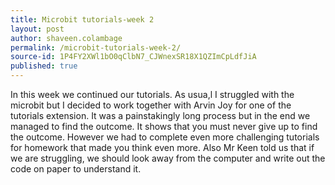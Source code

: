 ```yaml
---
title: Microbit tutorials-week 2
layout: post
author: shaveen.colambage
permalink: /microbit-tutorials-week-2/
source-id: 1P4FY2XWl1bO0qClbN7_CJWnexSR18X1QZImCpLdfJiA
published: true
---
```

In this week we continued our tutorials. As usua,l I struggled with the microbit but I decided to work together with Arvin Joy for one of the tutorials extension. It was a painstakingly long process but in the end we managed to find the outcome. It shows that you must never give up to find the outcome. However we had to complete even more challenging tutorials for homework that made you think even more. Also Mr Keen told us that if we are struggling, we should look away from the computer and write out the code on paper to understand it.

